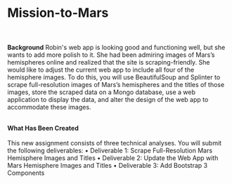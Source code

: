 # Mission-to-Mars<br><br>

**Background**
Robin's web app is looking good and functioning well, but she wants to add more polish to it. She had been admiring images of Mars’s hemispheres online and realized that the site is scraping-friendly. She would like to adjust the current web app to include all four of the hemisphere images. To do this, you will use BeautifulSoup and Splinter to scrape full-resolution images of Mars’s hemispheres and the titles of those images, store the scraped data on a Mongo database, use a web application to display the data, and alter the design of the web app to accommodate these images.<br><br>

**What Has Been Created**<br><br>
This new assignment consists of three technical analyses. You will submit the following deliverables:
    • Deliverable 1: Scrape Full-Resolution Mars Hemisphere Images and Titles
    •	Deliverable 2: Update the Web App with Mars Hemisphere Images and Titles
    •	Deliverable 3: Add Bootstrap 3 Components

